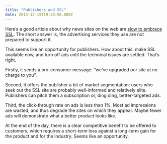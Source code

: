 ```yaml
---
title: "Publishers and SSL"
date: 2013-12-15T19:20:56.000Z
---
```


Here’s a good article about why news sites on the web are [slow to embrace SSL](http://www.washingtonpost.com/blogs/the-switch/wp/2013/12/11/news-sites-could-protect-your-privacy-with-encryption-heres-why-they-probably-wont/). The short answer is, the advertising services they use are not prepared to support it.

This seems like an opportunity for publishers. How about this: make SSL available now, and turn off ads until the technical issues are settled. That’s right.

Firstly, it sends a pro-consumer message: “we’ve upgraded our site at no charge to you”.

Second, it offers the publisher a bit of market segmentation: users who seek out the SSL site are probably well-informed and relatively elite. Publishers can pitch them a subscription or, ding ding, better-targeted ads.

Third, the click-through rate on ads is less than 1%. Most ad impressions are wasted, and thus degrade the sites on which they appear. Maybe fewer ads will demonstrate what a better product looks like.

At the end of the day, there is a clear competitive benefit to be offered to customers, which requires a short-term loss against a long-term gain for the product and for the industry. Seems like an opportunity.
